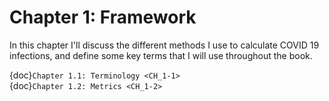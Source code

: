 Chapter 1: Framework
=======================

In this chapter I'll discuss the different methods I use to calculate COVID 19 infections, and define some key terms that I will use throughout the book.

{doc}`Chapter 1.1: Terminology <CH_1-1>`  
{doc}`Chapter 1.2: Metrics <CH_1-2>`
